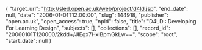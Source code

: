 {
  "target_url": "http://sled.open.ac.uk/web/project/d4ld.jsp", 
  "end_date": null, 
  "date": "2006-01-01T12:00:00", 
  "slug": 144918, 
  "publisher": "open.ac.uk", 
  "open_access": true, 
  "npld": false, 
  "title": "D4LD : Developing For Learning Design", 
  "subjects": [], 
  "collections": [], 
  "record_id": "20060101T120000/2kdd+/JIEgx7HxlBpmGkLw==", 
  "scope": "root", 
  "start_date": null
}

